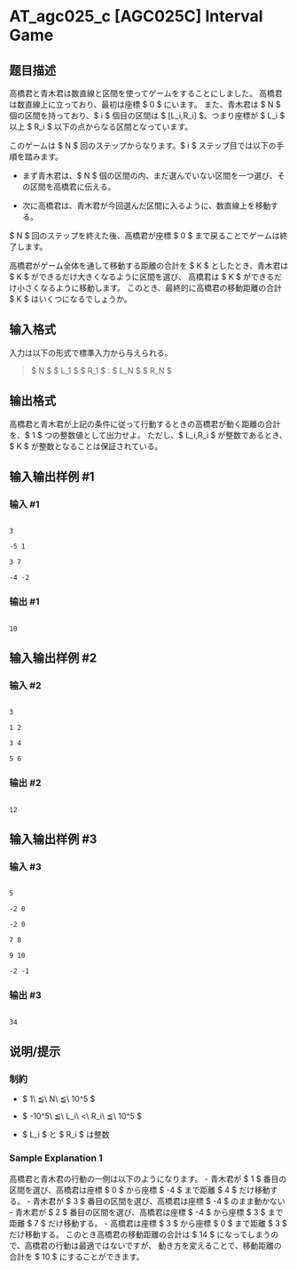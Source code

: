 # AT_agc025_c [AGC025C] Interval Game

## 题目描述

[problemUrl]: https://atcoder.jp/contests/agc025/tasks/agc025_c

高橋君と青木君は数直線と区間を使ってゲームをすることにしました。 高橋君は数直線上に立っており、最初は座標 $ 0 $ にいます。 また、青木君は $ N $ 個の区間を持っており、$ i $ 個目の区間は $ [L_i,R_i] $、つまり座標が $ L_i $ 以上 $ R_i $ 以下の点からなる区間となっています。

このゲームは $ N $ 回のステップからなります。$ i $ ステップ目では以下の手順を踏みます。

- まず青木君は、$ N $ 個の区間の内、まだ選んでいない区間を一つ選び、その区間を高橋君に伝える。
- 次に高橋君は、青木君が今回選んだ区間に入るように、数直線上を移動する。

$ N $ 回のステップを終えた後、高橋君が座標 $ 0 $ まで戻ることでゲームは終了します。

高橋君がゲーム全体を通して移動する距離の合計を $ K $ としたとき、青木君は $ K $ ができるだけ大きくなるように区間を選び、 高橋君は $ K $ ができるだけ小さくなるように移動します。 このとき、最終的に高橋君の移動距離の合計 $ K $ はいくつになるでしょうか。

## 输入格式

入力は以下の形式で標準入力から与えられる。

> $ N $ $ L_1 $ $ R_1 $ : $ L_N $ $ R_N $

## 输出格式

高橋君と青木君が上記の条件に従って行動するときの高橋君が動く距離の合計を、$ 1 $ つの整数値として出力せよ。 ただし、$ L_i,R_i $ が整数であるとき、$ K $ が整数となることは保証されている。

## 输入输出样例 #1

### 输入 #1

```
3
-5 1
3 7
-4 -2
```

### 输出 #1

```
10
```

## 输入输出样例 #2

### 输入 #2

```
3
1 2
3 4
5 6
```

### 输出 #2

```
12
```

## 输入输出样例 #3

### 输入 #3

```
5
-2 0
-2 0
7 8
9 10
-2 -1
```

### 输出 #3

```
34
```

## 说明/提示

### 制約

- $ 1\ ≦\ N\ ≦\ 10^5 $
- $ -10^5\ ≦\ L_i\ <\ R_i\ ≦\ 10^5 $
- $ L_i $ と $ R_i $ は整数

### Sample Explanation 1

高橋君と青木君の行動の一例は以下のようになります。 - 青木君が $ 1 $ 番目の区間を選び、高橋君は座標 $ 0 $ から座標 $ -4 $ まで距離 $ 4 $ だけ移動する。 - 青木君が $ 3 $ 番目の区間を選び、高橋君は座標 $ -4 $ のまま動かない - 青木君が $ 2 $ 番目の区間を選び、高橋君は座標 $ -4 $ から座標 $ 3 $ まで距離 $ 7 $ だけ移動する。 - 高橋君は座標 $ 3 $ から座標 $ 0 $ まで距離 $ 3 $ だけ移動する。 このとき高橋君の移動距離の合計は $ 14 $ になってしまうので、高橋君の行動は最適ではないですが、 動き方を変えることで、移動距離の合計を $ 10 $ にすることができます。